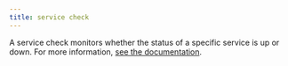 ```yaml
---
title: service check
---
```

A service check monitors whether the status of a specific service is up or down.
For more information, <a href="/developers/service_checks/">see the documentation</a>.